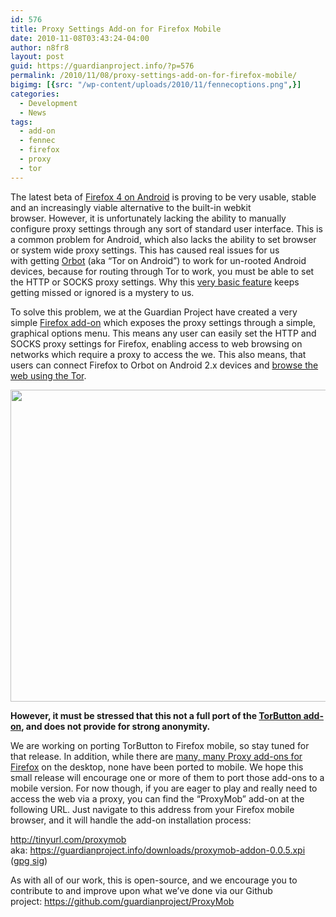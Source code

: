 ```yaml
---
id: 576
title: Proxy Settings Add-on for Firefox Mobile
date: 2010-11-08T03:43:24-04:00
author: n8fr8
layout: post
guid: https://guardianproject.info/?p=576
permalink: /2010/11/08/proxy-settings-add-on-for-firefox-mobile/
bigimg: [{src: "/wp-content/uploads/2010/11/fennecoptions.png",}]
categories:
  - Development
  - News
tags:
  - add-on
  - fennec
  - firefox
  - proxy
  - tor
---
```

The latest beta of [Firefox 4 on Android](http://www.mozilla.com/en-US/mobile/) is proving to be very usable, stable and an increasingly viable alternative to the built-in webkit browser. However, it is unfortunately lacking the ability to manually configure proxy settings through any sort of standard user interface. This is a common problem for Android, which also lacks the ability to set browser or system wide proxy settings. This has caused real issues for us with getting [Orbot](https://guardianproject.info/apps/orbot) (aka “Tor on Android”) to work for un-rooted Android devices, because for routing through Tor to work, you must be able to set the HTTP or SOCKS proxy settings. Why this [very basic feature](http://code.google.com/p/android/issues/detail?id=1273) keeps getting missed or ignored is a mystery to us.

To solve this problem, we at the Guardian Project have created a very simple [Firefox add-on](https://addons.mozilla.org/en-US/firefox/?browse=featured) which exposes the proxy settings through a simple, graphical options menu. This means any user can easily set the HTTP and SOCKS proxy settings for Firefox, enabling access to web browsing on networks which require a proxy to access the we. This also means, that users can connect Firefox to Orbot on Android 2.x devices and [browse the web using the Tor](https://torproject.org).

[<img class="size-full wp-image-579 alignnone" title="fennecoptions" src="https://guardianproject.info/wp-content/uploads/2010/11/fennecoptions.png" alt="" width="792" height="499" srcset="https://guardianproject.info/wp-content/uploads/2010/11/fennecoptions.png 792w, https://guardianproject.info/wp-content/uploads/2010/11/fennecoptions-300x189.png 300w" sizes="(max-width: 792px) 100vw, 792px" />](https://guardianproject.info/wp-content/uploads/2010/11/fennecoptions.png)

**However, it must be stressed that this not a full port of the [TorButton add-on](http://www.torproject.org/torbutton/index.html.en), and does not provide for strong anonymity.**

We are working on porting TorButton to Firefox mobile, so stay tuned for that release. In addition, while there are [many, many Proxy add-ons for Firefox](https://addons.mozilla.org/en-US/firefox/search/?q=proxy&cat=all&lver=any&pid=1&sort=&pp=20&lup=&advanced=) on the desktop, none have been ported to mobile. We hope this small release will encourage one or more of them to port those add-ons to a mobile version. For now though, if you are eager to play and really need to access the web via a proxy, you can find the “ProxyMob” add-on at the following URL. Just navigate to this address from your Firefox mobile browser, and it will handle the add-on installation process:

<http://tinyurl.com/proxymob>  
aka: <https://guardianproject.info/downloads/proxymob-addon-0.0.5.xpi> ([gpg sig](https://guardianproject.info/downloads/proxymob-addon-0.0.5.xpi.asc))

As with all of our work, this is open-source, and we encourage you to contribute to and improve upon what we’ve done via our Github project: <https://github.com/guardianproject/ProxyMob>